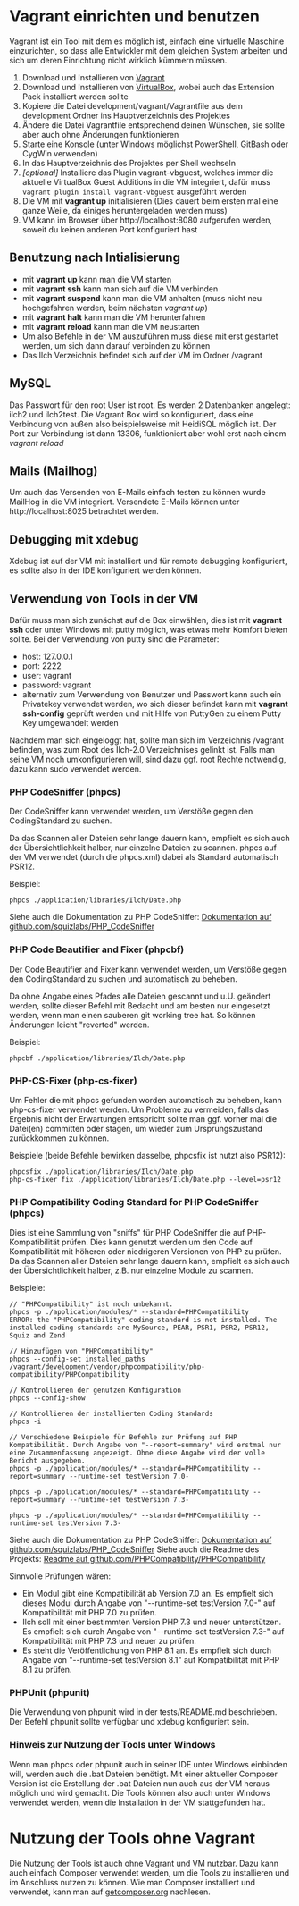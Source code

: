 # Vagrant einrichten und benutzen

Vagrant ist ein Tool mit dem es möglich ist, einfach eine virtuelle Maschine einzurichten,
so dass alle Entwickler mit dem gleichen System arbeiten und sich um deren Einrichtung nicht wirklich kümmern müssen.

1. Download und Installieren von [Vagrant](http://www.vagrantup.com) 
2. Download und Installieren von [VirtualBox](https://www.virtualbox.org/wiki/Downloads), wobei auch das Extension Pack installiert werden sollte
3. Kopiere die Datei development/vagrant/Vagrantfile aus dem development Ordner ins Hauptverzeichnis des Projektes
4. Ändere die Datei Vagrantfile entsprechend deinen Wünschen, sie sollte aber auch ohne Änderungen funktionieren
5. Starte eine Konsole (unter Windows möglichst PowerShell, GitBash oder CygWin verwenden)
6. In das Hauptverzeichnis des Projektes per Shell wechseln
7. _[optional]_ Installiere  das Plugin vagrant-vbguest, welches immer die aktuelle VirtualBox Guest Additions in die VM integriert, 
   dafür muss `vagrant plugin install vagrant-vbguest` ausgeführt werden
8. Die VM mit __vagrant up__ initialisieren (Dies dauert beim ersten mal eine ganze Weile, da einiges heruntergeladen werden muss)
9. VM kann im Browser über http://localhost:8080 aufgerufen werden, soweit du keinen anderen Port konfiguriert hast

## Benutzung nach Intialisierung

* mit __vagrant up__ kann man die VM starten
* mit __vagrant ssh__ kann man sich auf die VM verbinden
* mit __vagrant suspend__ kann man die VM anhalten (muss nicht neu hochgefahren werden, beim nächsten *vagrant up*)
* mit __vagrant halt__ kann man die VM herunterfahren
* mit __vagrant reload__ kann man die VM neustarten
* Um also Befehle in der VM auszuführen muss diese mit erst gestartet werden, um sich dann darauf verbinden zu können
* Das Ilch Verzeichnis befindet sich auf der VM im Ordner /vagrant

## MySQL
Das Passwort für den root User ist root. Es werden 2 Datenbanken angelegt: ilch2 und ilch2test.
Die Vagrant Box wird so konfiguriert, dass eine Verbindung von außen also beispielsweise mit HeidiSQL möglich ist.
Der Port zur Verbindung ist dann 13306, funktioniert aber wohl erst nach einem *vagrant reload*

## Mails (Mailhog)
Um auch das Versenden von E-Mails einfach testen zu können wurde MailHog in die VM integriert.
Versendete E-Mails können unter http://localhost:8025 betrachtet werden.

## Debugging mit xdebug
Xdebug ist auf der VM mit installiert und für remote debugging konfiguriert, es sollte also in der IDE konfiguriert werden können.

## Verwendung von Tools in der VM
Dafür muss man sich zunächst auf die Box einwählen, dies ist mit __vagrant ssh__ oder unter Windows mit putty möglich,
was etwas mehr Komfort bieten sollte. Bei der Verwendung von putty sind die Parameter:

* host: 127.0.0.1
* port: 2222
* user: vagrant
* password: vagrant
* alternativ zum Verwendung von Benutzer und Passwort kann auch ein Privatekey verwendet werden,
  wo sich dieser befindet kann mit __vagrant ssh-config__ geprüft werden und mit Hilfe von PuttyGen zu einem Putty Key umgewandelt werden

Nachdem man sich eingeloggt hat, sollte man sich im Verzeichnis /vagrant befinden, was zum Root des Ilch-2.0 Verzeichnises
gelinkt ist.
Falls man seine VM noch umkonfigurieren will, sind dazu ggf. root Rechte notwendig, dazu kann sudo verwendet werden.

### PHP CodeSniffer (phpcs)
Der CodeSniffer kann verwendet werden, um Verstöße gegen den CodingStandard zu suchen.

Da das Scannen aller Dateien sehr lange dauern kann, empfielt es sich auch der Übersichtlichkeit halber, nur einzelne Dateien zu scannen.
phpcs auf der VM verwendet (durch die phpcs.xml) dabei als Standard automatisch PSR12. 

Beispiel:
```
phpcs ./application/libraries/Ilch/Date.php
```

Siehe auch die Dokumentation zu PHP CodeSniffer: [Dokumentation auf github.com/squizlabs/PHP_CodeSniffer](https://github.com/squizlabs/PHP_CodeSniffer/wiki)
### PHP Code Beautifier and Fixer (phpcbf)
Der Code Beautifier and Fixer kann verwendet werden, um Verstöße gegen den CodingStandard zu suchen und automatisch zu beheben.

Da ohne Angabe eines Pfades alle Dateien gescannt und u.U. geändert werden,
sollte dieser Befehl mit Bedacht und am besten nur eingesetzt werden, wenn man einen sauberen git working tree hat.
So können Änderungen leicht "reverted" werden.

Beispiel:
```
phpcbf ./application/libraries/Ilch/Date.php
```

### PHP-CS-Fixer (php-cs-fixer)
Um Fehler die mit phpcs gefunden worden automatisch zu beheben, kann php-cs-fixer verwendet werden.
Um Probleme zu vermeiden, falls das Ergebnis nicht der Erwartungen entspricht sollte man ggf. vorher mal die Datei(en)
committen oder stagen, um wieder zum Ursprungszustand zurückkommen zu können.

Beispiele (beide Befehle bewirken dasselbe, phpcsfix ist nutzt also PSR12):
```
phpcsfix ./application/libraries/Ilch/Date.php
php-cs-fixer fix ./application/libraries/Ilch/Date.php --level=psr12
```

### PHP Compatibility Coding Standard for PHP CodeSniffer (phpcs)
Dies ist eine Sammlung von "sniffs" für PHP CodeSniffer die auf PHP-Kompatibilität prüfen. Dies kann genutzt werden um den Code auf Kompatibilität mit höheren oder niedrigeren Versionen von PHP zu prüfen.
Da das Scannen aller Dateien sehr lange dauern kann, empfielt es sich auch der Übersichtlichkeit halber, z.B. nur einzelne Module zu scannen.

Beispiele:
```
// "PHPCompatibility" ist noch unbekannt.
phpcs -p ./application/modules/* --standard=PHPCompatibility
ERROR: the "PHPCompatibility" coding standard is not installed. The installed coding standards are MySource, PEAR, PSR1, PSR2, PSR12, Squiz and Zend

// Hinzufügen von "PHPCompatibility"
phpcs --config-set installed_paths /vagrant/development/vendor/phpcompatibility/php-compatibility/PHPCompatibility

// Kontrollieren der genutzen Konfiguration
phpcs --config-show

// Kontrollieren der installierten Coding Standards
phpcs -i

// Verschiedene Beispiele für Befehle zur Prüfung auf PHP Kompatibilität. Durch Angabe von "--report=summary" wird erstmal nur eine Zusammenfassung angezeigt. Ohne diese Angabe wird der volle Bericht ausgegeben.
phpcs -p ./application/modules/* --standard=PHPCompatibility --report=summary --runtime-set testVersion 7.0-

phpcs -p ./application/modules/* --standard=PHPCompatibility --report=summary --runtime-set testVersion 7.3-

phpcs -p ./application/modules/* --standard=PHPCompatibility --runtime-set testVersion 7.3-
```

Siehe auch die Dokumentation zu PHP CodeSniffer: [Dokumentation auf github.com/squizlabs/PHP_CodeSniffer](https://github.com/squizlabs/PHP_CodeSniffer/wiki)
Siehe auch die Readme des Projekts: [Readme auf github.com/PHPCompatibility/PHPCompatibility](https://github.com/PHPCompatibility/PHPCompatibility/blob/develop/README.md)

Sinnvolle Prüfungen wären:
* Ein Modul gibt eine Kompatibilität ab Version 7.0 an. Es empfielt sich dieses Modul durch Angabe von "--runtime-set testVersion 7.0-" auf Kompatibilität mit PHP 7.0 zu prüfen.
* Ilch soll mit einer bestimmten Version PHP 7.3 und neuer unterstützen. Es empfielt sich durch Angabe von "--runtime-set testVersion 7.3-" auf Kompatibilität mit PHP 7.3 und neuer zu prüfen.
* Es steht die Veröffentlichung von PHP 8.1 an. Es empfielt sich durch Angabe von "--runtime-set testVersion 8.1" auf Kompatibilität mit PHP 8.1 zu prüfen.

### PHPUnit (phpunit)
Die Verwendung von phpunit wird in der tests/README.md beschrieben.
Der Befehl phpunit sollte verfügbar und xdebug konfiguriert sein.


### Hinweis zur Nutzung der Tools unter Windows
Wenn man phpcs oder phpunit auch in seiner IDE unter Windows einbinden will, werden auch die .bat Dateien benötigt.
Mit einer aktueller Composer Version ist die Erstellung der .bat Dateien nun auch aus der VM heraus möglich und wird gemacht.
Die Tools können also auch unter Windows verwendet werden, wenn die Installation in der VM stattgefunden hat.

# Nutzung der Tools ohne Vagrant
Die Nutzung der Tools ist auch ohne Vagrant und VM nutzbar. Dazu kann auch einfach Composer verwendet werden,
um die Tools zu installieren und im Anschluss nutzen zu können. Wie man Composer installiert und verwendet,
kann man auf [getcomposer.org](http://www.getcomposer.org) nachlesen.
